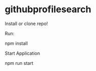 # githubprofilesearch

 Install or clone repo!
 
 Run:
 
 npm install
 
 Start Application
 
 npm run start
